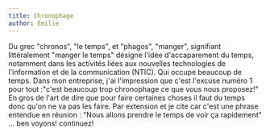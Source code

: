 ```yaml
---
title: Chronophage
author: Émilie
---
```


Du grec "chronos", "le temps", et "phagos", "manger", signifiant littéralement "manger le temps" désigne l'idée d'accaparement du temps, notamment dans les activités liées aux nouvelles technologies de l'information et de la communication (NTIC). Qui occupe beaucoup de temps. Dans mon entreprise, j'ai l'impression que c'est l'excuse numéro 1 pour tout :"c'est beaucoup trop chronophage ce que vous nous proposez!" En gros de l'art de dire que pour faire certaines choses il faut du temps donc qu'on ne va pas les faire. Par extension et je cite car c'est une phrase entendue en réunion : "Nous allons prendre le temps de voir ça rapidement" ... ben voyons! continuez! 
